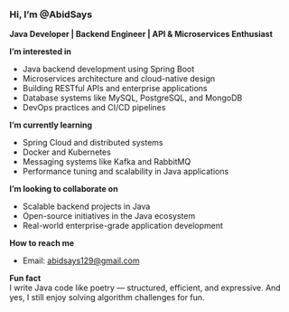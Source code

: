 ### Hi, I’m @AbidSays  
**Java Developer | Backend Engineer | API & Microservices Enthusiast**

**I’m interested in**  
- Java backend development using Spring Boot  
- Microservices architecture and cloud-native design  
- Building RESTful APIs and enterprise applications  
- Database systems like MySQL, PostgreSQL, and MongoDB  
- DevOps practices and CI/CD pipelines  

**I’m currently learning**  
- Spring Cloud and distributed systems  
- Docker and Kubernetes  
- Messaging systems like Kafka and RabbitMQ  
- Performance tuning and scalability in Java applications  

**I’m looking to collaborate on**  
- Scalable backend projects in Java  
- Open-source initiatives in the Java ecosystem  
- Real-world enterprise-grade application development  

**How to reach me**  
- Email: abidsays129@gmail.com  

**Fun fact**  
I write Java code like poetry — structured, efficient, and expressive. And yes, I still enjoy solving algorithm challenges for fun.
